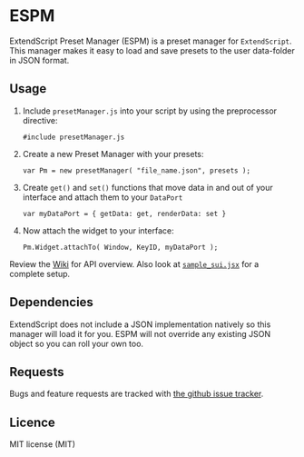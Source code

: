 ESPM  
====
ExtendScript Preset Manager (ESPM) is a preset manager for `ExtendScript`. This manager makes it easy to load and save presets to the user data-folder in JSON format.


Usage
-----

1. Include `presetManager.js` into your script by using the preprocessor directive:
    
    `#include presetManager.js`

2. Create a new Preset Manager with your presets:

    `var Pm = new presetManager( "file_name.json", presets );`

3. Create `get()` and `set()` functions that move data in and out of your interface and attach them to your `DataPort`

    `var myDataPort = { getData: get, renderData: set }`

4. Now attach the widget to your interface:

    `Pm.Widget.attachTo( Window, KeyID, myDataPort );`

Review the [Wiki](https://github.com/GitBruno/ESPM/wiki/Home) for API overview. Also look at [`sample_sui.jsx`](https://github.com/GitBruno/ESPM/blob/master/sample_sui.jsx) for a complete setup.


Dependencies
------------
ExtendScript does not include a JSON implementation natively so this manager will load it for you. 
ESPM will not override any existing JSON object so you can roll your own too.


Requests
--------

Bugs and feature requests are tracked with [the github issue tracker](https://github.com/GitBruno/ESPM/issues).  


Licence
---------
MIT license (MIT)
